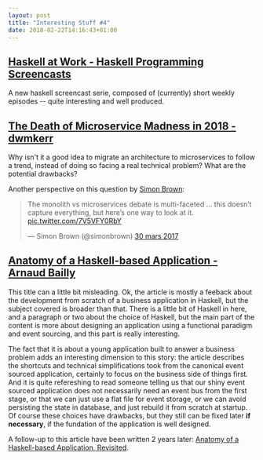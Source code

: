 ```yaml
---
layout: post
title: "Interesting Stuff #4"
date: 2018-02-22T14:16:43+01:00
---
```


## [Haskell at Work - Haskell Programming Screencasts](https://haskell-at-work.com)

A new haskell screencast serie, composed of (currently) short weekly episodes -- quite interesting and well produced.

## [The Death of Microservice Madness in 2018 - dwmkerr](http://www.dwmkerr.com/the-death-of-microservice-madness-in-2018/)

Why isn't it a good idea to migrate an architecture to microservices to follow a trend, instead of doing so facing a real technical problem? What are the potential drawbacks?

Another perspective on this question by [Simon Brown](https://twitter.com/simonbrown):
<blockquote class="twitter-tweet" data-lang="fr"><p lang="en" dir="ltr">The monolith vs microservices debate is multi-faceted … this doesn’t capture everything, but here’s one way to look at it. <a href="https://t.co/7V5VFY0RbY">pic.twitter.com/7V5VFY0RbY</a></p>&mdash; Simon Brown (@simonbrown) <a href="https://twitter.com/simonbrown/status/847339104874381312?ref_src=twsrc%5Etfw">30 mars 2017</a></blockquote> <script async src="https://platform.twitter.com/widgets.js" charset="utf-8"></script>

## [Anatomy of a Haskell-based Application - Arnaud Bailly](http://abailly.github.io/posts/cm-arch-design.html)

This title can a little bit misleading. Ok, the article is mostly a feeback about the development from scratch of a business application in Haskell, but the subject covered is broader than that. There is a little bit of Haskell in here, and a paragraph or two about the choice of Haskell, but the main part of the content is more about designing an application using a functional paradigm and event sourcing, and this part is really interesting.

The fact that it is about a young application built to answer a business problem adds an interesting dimension to this story: the article describes the shortcuts and technical simplifications took from the canonical event sourced application, certainly to focus on the business side of things first. And it is quite refereshing to read someone telling us that our shiny event sourced application does not necessarily need an event bus from the first stage, or that we can just use a flat file for event storage, or we can avoid persisting the state in database, and just rebuild it from scratch at startup. Of course these choices have drawbacks, but they still can be fixed later **if necessary**, if the fundation of the application is well designed.

A follow-up to this article have been written 2 years later: [Anatomy of a Haskell-based Application, Revisited](https://tech-blog.capital-match.com/posts/3-anatomy-of-haskell-web-app.html).
